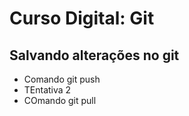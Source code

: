 # Curso Digital: Git


## Salvando alterações no git

* Comando git push
* TEntativa 2
*  COmando git pull
